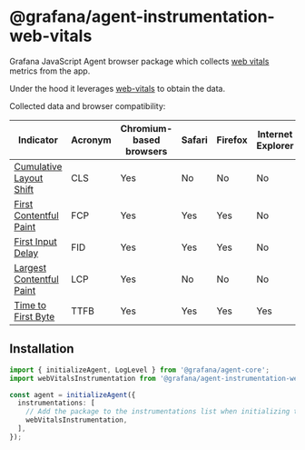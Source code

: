 # @grafana/agent-instrumentation-web-vitals

Grafana JavaScript Agent browser package which collects [web vitals](https://web.dev/vitals/) metrics from the app.

Under the hood it leverages [web-vitals](https://github.com/GoogleChrome/web-vitals) to obtain the data.

Collected data and browser compatibility:

| Indicator                                        | Acronym | Chromium-based browsers | Safari | Firefox | Internet Explorer |
| ------------------------------------------------ | ------- | ----------------------- | ------ | ------- | ----------------- |
| [Cumulative Layout Shift](https://web.dev/cls/)  | CLS     | Yes                     | No     | No      | No                |
| [First Contentful Paint](https://web.dev/fcp/)   | FCP     | Yes                     | Yes    | Yes     | No                |
| [First Input Delay](https://web.dev/fid/)        | FID     | Yes                     | Yes    | Yes     | No                |
| [Largest Contentful Paint](https://web.dev/lcp/) | LCP     | Yes                     | No     | No      | No                |
| [Time to First Byte](https://web.dev/ttfb/)      | TTFB    | Yes                     | Yes    | Yes     | Yes               |

## Installation

```ts
import { initializeAgent, LogLevel } from '@grafana/agent-core';
import webVitalsInstrumentation from '@grafana/agent-instrumentation-web-vitals';

const agent = initializeAgent({
  instrumentations: [
    // Add the package to the instrumentations list when initializing the agent
    webVitalsInstrumentation,
  ],
});
```
